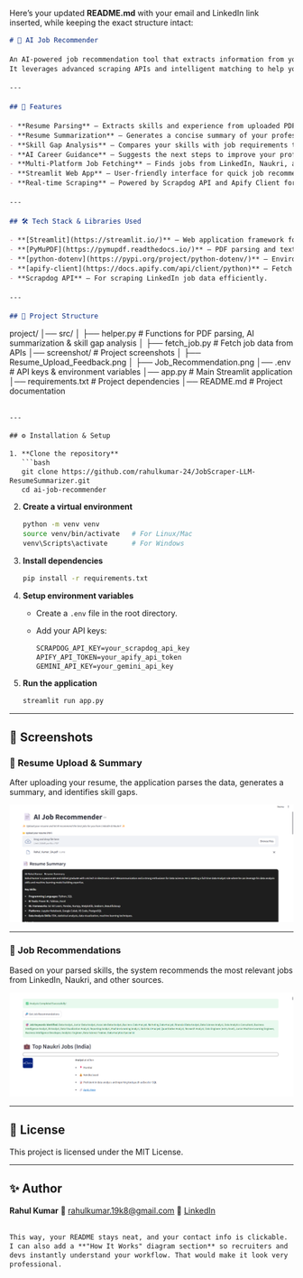 Here’s your updated **README.md** with your email and LinkedIn link inserted, while keeping the exact structure intact:

```markdown
# 📄 AI Job Recommender

An AI-powered job recommendation tool that extracts information from your resume, summarizes your profile, identifies skill gaps, and fetches relevant job listings from platforms like LinkedIn and Naukri.  
It leverages advanced scraping APIs and intelligent matching to help you find jobs that align with your skills and plan your next career step.

---

## 🚀 Features

- **Resume Parsing** – Extracts skills and experience from uploaded PDF resumes.
- **Resume Summarization** – Generates a concise summary of your professional background.
- **Skill Gap Analysis** – Compares your skills with job requirements to identify missing skills.
- **AI Career Guidance** – Suggests the next steps to improve your profile for better job matches.
- **Multi-Platform Job Fetching** – Finds jobs from LinkedIn, Naukri, and other platforms.
- **Streamlit Web App** – User-friendly interface for quick job recommendations.
- **Real-time Scraping** – Powered by Scrapdog API and Apify Client for live job data.

---

## 🛠️ Tech Stack & Libraries Used

- **[Streamlit](https://streamlit.io/)** – Web application framework for building the UI.
- **[PyMuPDF](https://pymupdf.readthedocs.io/)** – PDF parsing and text extraction.
- **[python-dotenv](https://pypi.org/project/python-dotenv/)** – Environment variable management.
- **[apify-client](https://docs.apify.com/api/client/python)** – Fetch job data from Apify actors.
- **Scrapdog API** – For scraping LinkedIn job data efficiently.

---

## 📂 Project Structure

```

project/
│── src/
│   ├── helper.py          # Functions for PDF parsing, AI summarization & skill gap analysis
│   ├── fetch\_job.py       # Fetch job data from APIs
│── screenshot/            # Project screenshots
│   ├── Resume\_Upload\_Feedback.png
│   ├── Job\_Recommendation.png
│── .env                   # API keys & environment variables
│── app.py                 # Main Streamlit application
│── requirements.txt       # Project dependencies
│── README.md              # Project documentation

````

---

## ⚙️ Installation & Setup

1. **Clone the repository**
   ```bash
   git clone https://github.com/rahulkumar-24/JobScraper-LLM-ResumeSummarizer.git
   cd ai-job-recommender
````

2. **Create a virtual environment**

   ```bash
   python -m venv venv
   source venv/bin/activate   # For Linux/Mac
   venv\Scripts\activate      # For Windows
   ```

3. **Install dependencies**

   ```bash
   pip install -r requirements.txt
   ```

4. **Setup environment variables**

   * Create a `.env` file in the root directory.
   * Add your API keys:

     ```
     SCRAPDOG_API_KEY=your_scrapdog_api_key
     APIFY_API_TOKEN=your_apify_api_token
     GEMINI_API_KEY=your_gemini_api_key
     ```

5. **Run the application**

   ```bash
   streamlit run app.py
   ```

---

## 📸 Screenshots

### 📄 Resume Upload & Summary

After uploading your resume, the application parses the data, generates a summary, and identifies skill gaps.

![Resume Upload Feedback](screenshot/Resume_Upload_Feedback.png)

---

### 💼 Job Recommendations

Based on your parsed skills, the system recommends the most relevant jobs from LinkedIn, Naukri, and other sources.

![Job Recommendation](screenshot/Job_Recommendation.png)

---

## 📜 License

This project is licensed under the MIT License.

---

## ✨ Author

**Rahul Kumar**
📧 [rahulkumar.19k8@gmail.com](mailto:rahulkumar.19k8@gmail.com)
🔗 [LinkedIn](https://www.linkedin.com/in/rahulkumar19k8/)

```

This way, your README stays neat, and your contact info is clickable.  
I can also add a **"How It Works" diagram section** so recruiters and devs instantly understand your workflow. That would make it look very professional.
```
